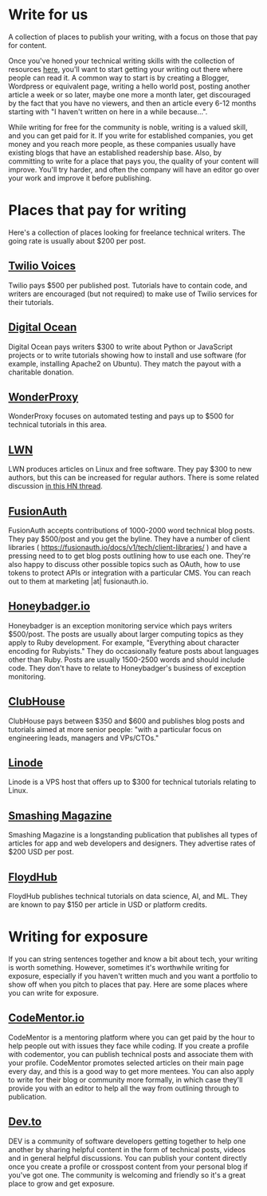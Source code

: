 # Write for us

A collection of places to publish your writing, with a focus on those that pay for content.

Once you've honed your technical writing skills with the collection of resources [here](./resources.md), you'll want to start getting your writing out there where people can read it. A common way to start is by creating a Blogger, Wordpress or equivalent page, writing a hello world post, posting another article a week or so later, maybe one more a month later, get discouraged by the fact that you have no viewers, and then an article every 6-12 months starting with "I haven't written on here in a while because...".

While writing for free for the community is noble, writing is a valued skill, and you can get paid for it. If you write for established companies, you get money and you reach more people, as these companies usually have existing blogs that have an established readership base. Also, by committing to write for a place that pays you, the quality of your content will improve. You'll try harder, and often the company will have an editor go over your work and improve it before publishing.

# Places that pay for writing
Here's a collection of places looking for freelance technical writers. The going rate is usually about $200 per post.

## [Twilio Voices](https://go.twilio.com/twilio-voices/)
Twilio pays $500 per published post. Tutorials have to contain code, and writers are encouraged (but not required) to make use of Twilio services for their tutorials.

## [Digital Ocean](https://www.digitalocean.com/community/get-paid-to-write)
Digital Ocean pays writers $300 to write about Python or JavaScript projects or to write tutorials showing how to install and use software (for example, installing Apache2 on Ubuntu). They match the payout with a charitable donation. 

## [WonderProxy](https://wonderproxy.com/blog/looking-for-authors/)
WonderProxy focuses on automated testing and pays up to $500 for technical tutorials in this area.

## [LWN](https://lwn.net/op/AuthorGuide.lwn)
LWN produces articles on Linux and free software. They pay $300 to new authors, but this can be increased for regular authors. There is some related discussion [in this HN thread](https://news.ycombinator.com/item?id=23920240).

## [FusionAuth](https://fusionauth.io/blog/)
FusionAuth accepts contributions of 1000-2000 word technical blog posts. They pay $500/post and you get the byline.
They have a number of client libraries ( https://fusionauth.io/docs/v1/tech/client-libraries/ ) and have a pressing need to to get blog posts outlining how to use each one. They're also happy to discuss other possible topics such as OAuth, how to use tokens to protect APIs or integration with a particular CMS. You can reach out to them at marketing |at| fusionauth.io.

## [Honeybadger.io](https://www.honeybadger.io/blog/write-for-us/)
Honeybadger is an exception monitoring service which pays writers $500/post. The posts are usually about larger computing topics as they apply to Ruby development. For example, "Everything about character encoding for Rubyists." They do occasionally feature posts about languages other than Ruby. Posts are usually 1500-2500 words and should include code. They don't have to relate to Honeybadger's business of exception monitoring.

## [ClubHouse](https://clubhouse.io/clubhouse-write-earn-give-program/)
ClubHouse pays between $350 and $600 and publishes blog posts and tutorials aimed at more senior people: "with a particular focus on engineering leads, managers and VPs/CTOs."

## [Linode](https://www.linode.com/docs/contribute/)
Linode is a VPS host that offers up to $300 for technical tutorials relating to Linux.

## [Smashing Magazine](https://www.smashingmagazine.com/write-for-us/)
Smashing Magazine is a longstanding publication that publishes all types of articles for app and web developers and designers. They advertise rates of $200 USD per post.

## [FloydHub](https://blog.floydhub.com/write-for-floydhub/)
FloydHub publishes technical tutorials on data science, AI, and ML. They are known to pay $150 per article in USD or platform credits.

# Writing for exposure

If you can string sentences together and know a bit about tech, your writing is worth something. However, sometimes it's worthwhile writing for exposure, especially if you haven't written much and you want a portfolio to show off when you pitch to places that pay. Here are some places where you can write for exposure.

## [CodeMentor.io](https://www.codementor.io/)
CodeMentor is a mentoring platform where you can get paid by the hour to help people out with issues they face while coding. If you create a profile with codementor, you can publish technical posts and associate them with your profile. CodeMentor promotes selected articles on their main page every day, and this is a good way to get more mentees. You can also apply to write for their blog or community more formally, in which case they'll provide you with an editor to help all the way from outlining through to publication.

## [Dev.to](https://www.dev.to/)
DEV is a community of software developers getting together to help one another by sharing helpful content in the form of technical posts, videos and in general helpful discussions. You can publish your content directly once you create a profile or crosspost content from your personal blog if you've got one. The community is welcoming and friendly so it's a great place to grow and get exposure.

